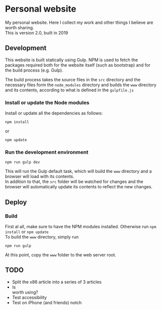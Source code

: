 # Personal website
My personal website. Here I collect my work and other things I believe are worth sharing.  
This is version 2.0, built in 2019

## Development
This website is built statically using Gulp. NPM is used to fetch the packages required both for the website itself (such as bootstrap) and for the build process (e.g. Gulp).

The build process takes the source files in the `src` directory and the necessary files form the `node_modules` directory and builds the `www` directory and its contents, according to what is defined in the `gulpfile.js`

### Install or update the Node modules
Install or update all the dependencies as follows:
```
npm install
```
or
```
npm update
```

### Run the development environment
```
npm run gulp dev
```
This will run the Gulp default task, which will build the `www` directory and a browser will load with its contents.  
In addition to that, the `src` folder will be watched for changes and the browser will automatically update its contents to reflect the new changes.

## Deploy
### Build
First al all, make sure to have the NPM modules installed. Otherwise run `npm install` or `npm update`  
To build the `www` directory, simply run
```
npm run gulp
```

At this point, copy the `www` folder to the web server root.

## TODO
- Split the x86 article into a series of 3 articles
- Is <article> worth using?
- Test accessibility
- Test on iPhone (and friends) notch
